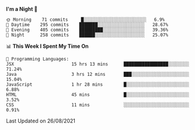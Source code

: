 <!--START_SECTION:waka-->
**I'm a Night 🦉** 

```text
🌞 Morning    71 commits     █░░░░░░░░░░░░░░░░░░░░░░░░   6.9% 
🌆 Daytime    295 commits    ███████░░░░░░░░░░░░░░░░░░   28.67% 
🌃 Evening    405 commits    █████████░░░░░░░░░░░░░░░░   39.36% 
🌙 Night      258 commits    ██████░░░░░░░░░░░░░░░░░░░   25.07%

```


📊 **This Week I Spent My Time On** 

```text
💬 Programming Languages: 
JSX                      15 hrs 13 mins      █████████████████░░░░░░░░   71.24% 
Java                     3 hrs 12 mins       ███░░░░░░░░░░░░░░░░░░░░░░   15.04% 
JavaScript               1 hr 28 mins        █░░░░░░░░░░░░░░░░░░░░░░░░   6.88% 
HTML                     45 mins             █░░░░░░░░░░░░░░░░░░░░░░░░   3.52% 
CSS                      11 mins             ░░░░░░░░░░░░░░░░░░░░░░░░░   0.91%

```


 Last Updated on 26/08/2021
<!--END_SECTION:waka-->

